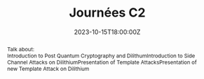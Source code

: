 ---
title: Journées C2

event: Journées Codage et Cryptographie (JC2) 2023
event_url: 'https://indico.math.cnrs.fr/event/9364/'

location: VVF “Aveyron Najac - Najac”
address:
  street: Le Puech Moutonnier
  city: NAJAC
  region: 
  postcode: '12270'
  country: France

summary: 'Talk about a New Template Attack on Dilithium'
abstract: |- 
        Talk about:
        * Introduction to Post Quantum Cryptography and Dilithum  
        * Introduction to Side Channel Attacks on Dilithium
        * Presentation of Template Attacks
        * Presentation of new Template Attack on Dilithium

# Talk start and end times.
#   End time can optionally be hidden by prefixing the line with `#`.
date: '2023-10-15T18:00:00Z'
date_end: '2023-10-15T17:00:00Z'
all_day: false

# Schedule page publish date (NOT talk date).
publishDate: '2017-01-01T00:00:00Z'

authors:
  - admin

tags: []

# Is this a featured talk? (true/false)
featured: false

# image:
#   caption: 'Image credit: [**Unsplash**](https://unsplash.com/photos/bzdhc5b3Bxs)'
#   focal_point: Right

#links:
#  - icon: twitter
#    icon_pack: fab
#    name: Follow
#    url: https://twitter.com/georgecushen
# url_code: 'https://github.com'
# url_pdf: ''
url_slides: 'uploads/JC2_Andersson_CALLEVIERA.pdf'
# url_video: 'https://youtube.com'

# Markdown Slides (optional).
#   Associate this talk with Markdown slides.
#   Simply enter your slide deck's filename without extension.
#   E.g. `slides = "example-slides"` references `content/slides/example-slides.md`.
#   Otherwise, set `slides = ""`.
# slides: ""

# Projects (optional).
#   Associate this post with one or more of your projects.
#   Simply enter your project's folder or file name without extension.
#   E.g. `projects = ["internal-project"]` references `content/project/deep-learning/index.md`.
#   Otherwise, set `projects = []`.
# projects:
#   - example
profiles: []

profile: false

reading_time: false
---